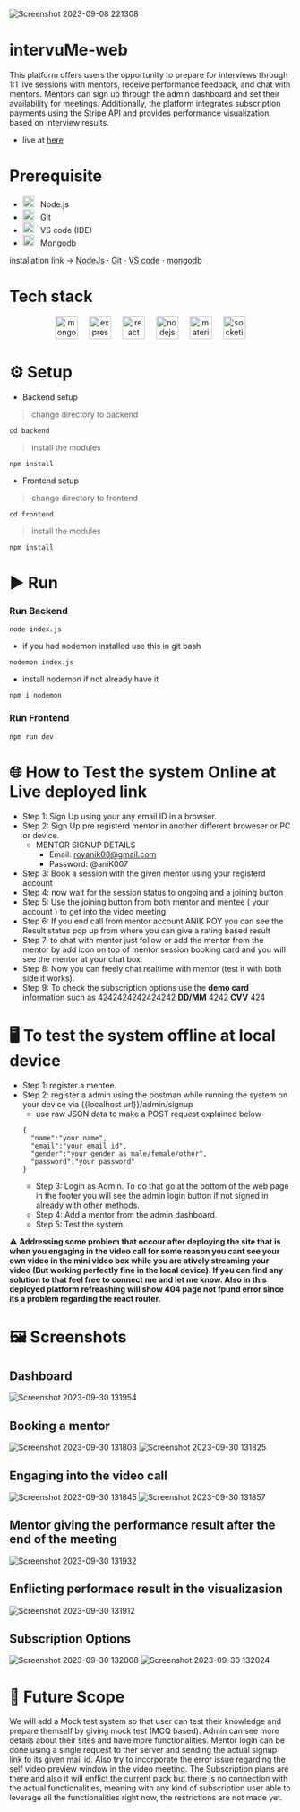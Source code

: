 ![Screenshot 2023-09-08 221308](https://github.com/akshayxemo/intervuMe-web/assets/83893825/16733d29-ce7e-4cbd-8141-891ac82d538f)

# intervuMe-web
This platform offers users the opportunity to prepare for interviews through 1:1 live sessions with mentors, receive performance feedback, and chat with mentors. Mentors can sign up through the admin dashboard and set their availability for meetings. Additionally, the platform integrates subscription payments using the Stripe API and provides performance visualization based on interview results.
- live at [here](https://intervu-me.onrender.com/)
  
# Prerequisite
- <img src="https://cdn.simpleicons.org/nodedotjs/339933" height="20" alt="nodejs logo"  /> &nbsp; Node.js
- <img src="https://cdn.jsdelivr.net/gh/devicons/devicon/icons/git/git-original.svg" height="20" alt="git logo"  /> &nbsp; Git
- <img src="https://cdn.jsdelivr.net/gh/devicons/devicon/icons/vscode/vscode-original.svg" height="20" alt="vscode logo"  /> &nbsp; VS code (IDE)
- <img src="https://cdn.simpleicons.org/mongodb/47A248" height="20" alt="mongodb logo"  /> &nbsp; Mongodb

installation link -> [NodeJs](https://nodejs.org/en) ⋅ [Git](https://git-scm.com/downloads) ⋅ [VS code](https://code.visualstudio.com/download) ⋅ [mongodb](https://www.mongodb.com/try/download/community)

# Tech stack
<div align="center">
  <img src="https://skillicons.dev/icons?i=mongodb" height="40" alt="mongodb logo"  />
  <img width="12" />
  
  <img src="https://skillicons.dev/icons?i=express" height="40" alt="express logo"  />
  <img width="12" />

  <img src="https://cdn.jsdelivr.net/gh/devicons/devicon/icons/react/react-original.svg" height="40" alt="react logo"  />
  <img width="12" />
  
  <img src="https://cdn.simpleicons.org/nodedotjs/339933" height="40" alt="nodejs logo"  />
  <img width="12" />
  
  <img src="https://cdn.jsdelivr.net/gh/devicons/devicon/icons/materialui/materialui-original.svg" height="40" alt="materialui logo"  />
  <img width="12" />
  
  <img src="https://img.shields.io/badge/Socket.io-010101?logo=socketdotio&logoColor=white&style=for-the-badge" height="40" alt="socketio logo"  />
</div>
  
# ⚙️ Setup
- Backend setup
> change directory to backend
```
cd backend
```
> install the modules
```
npm install
```
- Frontend setup
> change directory to frontend
```
cd frontend
```
> install the modules
```
npm install
```
# ▶️ Run
### Run Backend
```
node index.js
```
- if you had nodemon installed use this in git bash
```
nodemon index.js
```

- install nodemon if not already have it
```
npm i nodemon
```
### Run Frontend
```
npm run dev
```

# 🌐 How to Test the system Online at Live deployed link

- Step 1: Sign Up using your any email ID in a browser.
- Step 2: Sign Up pre registerd mentor in another different broweser or PC or device.
  - MENTOR SIGNUP DETAILS
    - Email: royanik08@gmail.com
    - Password: @aniK007
- Step 3: Book a session with the given mentor using your registerd account
- Step 4: now wait for the session status to ongoing and a joining button
- Step 5: Use the joining button from both mentor and mentee ( your account ) to get into the video meeting
- Step 6: If you end call from mentor account ANIK ROY you can see the Result status pop up from where you can give a rating based result
- Step 7: to chat with mentor just follow or add the mentor from the mentor by add icon on top of mentor session booking card and you will see the mentor at your chat box.
- Step 8: Now you can freely chat realtime with mentor (test it with both side it works).
- Step 9: To check the subscription options use the **demo card** information such as 4242424242424242 **DD/MM** 4242 **CVV** 424

# 🖥️ To test the system offline at local device
- Step 1: register a mentee.
- Step 2: register a admin using the postman while running the system on your device via {{localhost url}}/admin/signup
  - use raw JSON data to make a POST request explained below
  ```
  {
    "name":"your name",
    "email":"your email id",
    "gender":"your gender as male/female/other",
    "password":"your password"
  }
  ```
  - Step 3: Login as Admin. To do that go at the bottom of the web page in the footer you will see the admin login button if not signed in already with other methods.
  - Step 4: Add a mentor from the admin dashboard.
  - Step 5: Test the system.

**⚠️ Addressing some problem that occour after deploying the site that is when you engaging in the video call for some reason you cant see your own video in the mini video box while you are atively streaming your video (But working perfectly fine in the local device). If you can find any solution to that feel free to connect me and let me know. Also in this deployed platform refreashing will show 404 page not fpund error since its a problem regarding the react router.**

# 🖼️ Screenshots
## Dashboard
  ![Screenshot 2023-09-30 131954](https://github.com/akshayxemo/intervuMe-web/assets/83893825/341932fa-2501-4729-a547-624c7d77cb20)
  
## Booking a mentor
  ![Screenshot 2023-09-30 131803](https://github.com/akshayxemo/intervuMe-web/assets/83893825/f9874ba5-53c1-4370-8e73-52c906875c7d)
  ![Screenshot 2023-09-30 131825](https://github.com/akshayxemo/intervuMe-web/assets/83893825/7bed3d19-d3f0-45b4-9836-3f9be60576be)
  
## Engaging into the video call
  ![Screenshot 2023-09-30 131845](https://github.com/akshayxemo/intervuMe-web/assets/83893825/ee7bfd5d-e4bc-436e-bb58-a8d3489ae576)
  ![Screenshot 2023-09-30 131857](https://github.com/akshayxemo/intervuMe-web/assets/83893825/fbd64a68-190b-495c-b898-cf582299b483)

## Mentor giving the performance result after the end of the meeting
  ![Screenshot 2023-09-30 131932](https://github.com/akshayxemo/intervuMe-web/assets/83893825/c07e8468-a86a-4b4d-bdbb-a2a1e38ed8cc)

## Enflicting performace result in the visualizasion
  ![Screenshot 2023-09-30 131912](https://github.com/akshayxemo/intervuMe-web/assets/83893825/6803f03f-3eed-43a5-9e3b-43a99cfed270)

## Subscription Options
  ![Screenshot 2023-09-30 132008](https://github.com/akshayxemo/intervuMe-web/assets/83893825/608b4e33-fd51-4e7a-b9eb-54bee339d97e)
  ![Screenshot 2023-09-30 132024](https://github.com/akshayxemo/intervuMe-web/assets/83893825/b59a0207-ddf7-4aca-957f-371610873d0d)

# 📌 Future Scope
We will add a Mock test system so that user can test their knowledge and prepare themself by giving mock test (MCQ based). Admin can see more details about their sites and have more functionalities. Mentor login can be done using a single request to ther server and sending the actual signup link to its given mail id. Also try to incorporate the error issue regarding the self video preview window in the video meeting. The Subscription plans are there and also it will enflict the current pack but there is no connection with the actual functionalities, meaning with any kind of subscription user able to leverage all the functionalities right now, the restrictions are not made yet.
